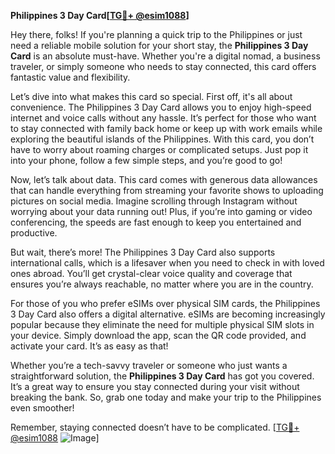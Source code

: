**Philippines 3 Day Card[[TG💪+ @esim1088](https://t.me/s/esim1088)]**

Hey there, folks! If you're planning a quick trip to the Philippines or just need a reliable mobile solution for your short stay, the **Philippines 3 Day Card** is an absolute must-have. Whether you're a digital nomad, a business traveler, or simply someone who needs to stay connected, this card offers fantastic value and flexibility.

Let’s dive into what makes this card so special. First off, it's all about convenience. The Philippines 3 Day Card allows you to enjoy high-speed internet and voice calls without any hassle. It’s perfect for those who want to stay connected with family back home or keep up with work emails while exploring the beautiful islands of the Philippines. With this card, you don’t have to worry about roaming charges or complicated setups. Just pop it into your phone, follow a few simple steps, and you’re good to go!

Now, let’s talk about data. This card comes with generous data allowances that can handle everything from streaming your favorite shows to uploading pictures on social media. Imagine scrolling through Instagram without worrying about your data running out! Plus, if you’re into gaming or video conferencing, the speeds are fast enough to keep you entertained and productive.

But wait, there’s more! The Philippines 3 Day Card also supports international calls, which is a lifesaver when you need to check in with loved ones abroad. You’ll get crystal-clear voice quality and coverage that ensures you’re always reachable, no matter where you are in the country.

For those of you who prefer eSIMs over physical SIM cards, the Philippines 3 Day Card also offers a digital alternative. eSIMs are becoming increasingly popular because they eliminate the need for multiple physical SIM slots in your device. Simply download the app, scan the QR code provided, and activate your card. It’s as easy as that!

Whether you’re a tech-savvy traveler or someone who just wants a straightforward solution, the **Philippines 3 Day Card** has got you covered. It’s a great way to ensure you stay connected during your visit without breaking the bank. So, grab one today and make your trip to the Philippines even smoother!

Remember, staying connected doesn’t have to be complicated. [[TG💪+ @esim1088](https://t.me/s/esim1088) ![Image](https://i.postimg.cc/Y0z9fWf4/image.png)]